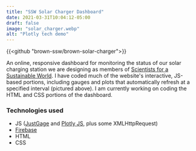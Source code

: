 ```yaml
---
title: "SSW Solar Charger Dashboard"
date: 2021-03-31T10:04:12-05:00
draft: false
image: "solar_charger.webp"
alt: "Plotly tech demo"
---
```


{{<github "brown-ssw/brown-solar-charger">}}

An online, responsive dashboard for monitoring the status of our solar charging station we are designing as members of [Scientists for a Sustainable World](https://www.facebook.com/BrownS4SW/). I have coded much of the website's interactive, JS-based portions, including gauges and plots that automatically refresh at a specified interval (pictured above). I am currently working on coding the HTML and CSS portions of the dashboard.

### Technologies used

- JS ([JustGage](https://github.com/toorshia/justgage) and [Plotly JS](https://plotly.com/javascript/), plus some XMLHttpRequest)
- [Firebase](https://firebase.google.com/)
- HTML
- CSS